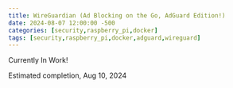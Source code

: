 ```yaml
---
title: WireGuardian (Ad Blocking on the Go, AdGuard Edition!)
date: 2024-08-07 12:00:00 -500
categories: [security,raspberry_pi,docker]
tags: [security,raspberry_pi,docker,adguard,wireguard]
---
```


Currently In Work!

Estimated completion, Aug 10, 2024
